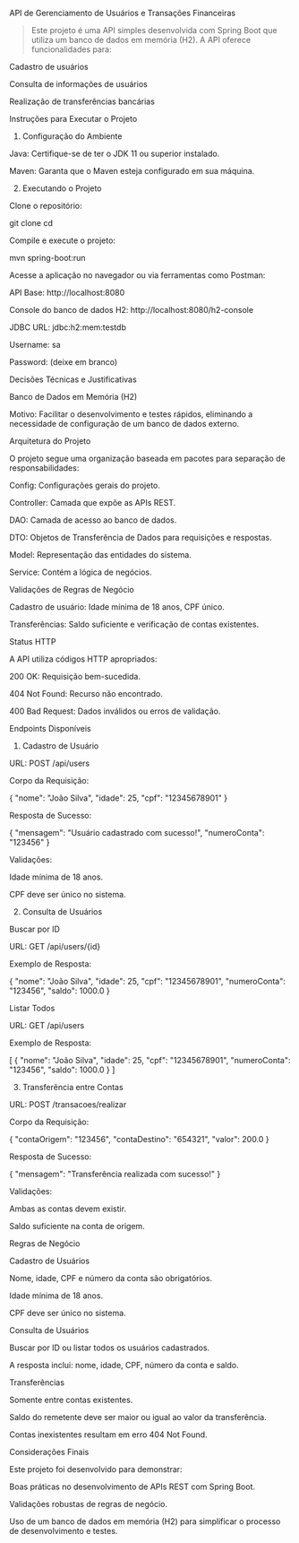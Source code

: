 API de Gerenciamento de Usuários e Transações Financeiras

>Este projeto é uma API simples desenvolvida com Spring Boot que utiliza um banco de dados em memória (H2). A API oferece funcionalidades para:

Cadastro de usuários

Consulta de informações de usuários

Realização de transferências bancárias

Instruções para Executar o Projeto

1. Configuração do Ambiente

Java: Certifique-se de ter o JDK 11 ou superior instalado.

Maven: Garanta que o Maven esteja configurado em sua máquina.

2. Executando o Projeto

Clone o repositório:

git clone <url-do-repositorio>
cd <pasta-do-projeto>

Compile e execute o projeto:

mvn spring-boot:run

Acesse a aplicação no navegador ou via ferramentas como Postman:

API Base: http://localhost:8080

Console do banco de dados H2: http://localhost:8080/h2-console

JDBC URL: jdbc:h2:mem:testdb

Username: sa

Password: (deixe em branco)

Decisões Técnicas e Justificativas

Banco de Dados em Memória (H2)

Motivo: Facilitar o desenvolvimento e testes rápidos, eliminando a necessidade de configuração de um banco de dados externo.

Arquitetura do Projeto

O projeto segue uma organização baseada em pacotes para separação de responsabilidades:

Config: Configurações gerais do projeto.

Controller: Camada que expõe as APIs REST.

DAO: Camada de acesso ao banco de dados.

DTO: Objetos de Transferência de Dados para requisições e respostas.

Model: Representação das entidades do sistema.

Service: Contém a lógica de negócios.

Validações de Regras de Negócio

Cadastro de usuário: Idade mínima de 18 anos, CPF único.

Transferências: Saldo suficiente e verificação de contas existentes.

Status HTTP

A API utiliza códigos HTTP apropriados:

200 OK: Requisição bem-sucedida.

404 Not Found: Recurso não encontrado.

400 Bad Request: Dados inválidos ou erros de validação.

Endpoints Disponíveis

1. Cadastro de Usuário

URL: POST /api/users

Corpo da Requisição:

{
  "nome": "João Silva",
  "idade": 25,
  "cpf": "12345678901"
}

Resposta de Sucesso:

{
  "mensagem": "Usuário cadastrado com sucesso!",
  "numeroConta": "123456"
}

Validações:

Idade mínima de 18 anos.

CPF deve ser único no sistema.

2. Consulta de Usuários

Buscar por ID

URL: GET /api/users/{id}

Exemplo de Resposta:

{
  "nome": "João Silva",
  "idade": 25,
  "cpf": "12345678901",
  "numeroConta": "123456",
  "saldo": 1000.0
}

Listar Todos

URL: GET /api/users

Exemplo de Resposta:

[
  {
    "nome": "João Silva",
    "idade": 25,
    "cpf": "12345678901",
    "numeroConta": "123456",
    "saldo": 1000.0
  }
]

3. Transferência entre Contas

URL: POST /transacoes/realizar

Corpo da Requisição:

{
  "contaOrigem": "123456",
  "contaDestino": "654321",
  "valor": 200.0
}

Resposta de Sucesso:

{
  "mensagem": "Transferência realizada com sucesso!"
}

Validações:

Ambas as contas devem existir.

Saldo suficiente na conta de origem.

Regras de Negócio

Cadastro de Usuários

Nome, idade, CPF e número da conta são obrigatórios.

Idade mínima de 18 anos.

CPF deve ser único no sistema.

Consulta de Usuários

Buscar por ID ou listar todos os usuários cadastrados.

A resposta inclui: nome, idade, CPF, número da conta e saldo.

Transferências

Somente entre contas existentes.

Saldo do remetente deve ser maior ou igual ao valor da transferência.

Contas inexistentes resultam em erro 404 Not Found.

Considerações Finais

Este projeto foi desenvolvido para demonstrar:

Boas práticas no desenvolvimento de APIs REST com Spring Boot.

Validações robustas de regras de negócio.

Uso de um banco de dados em memória (H2) para simplificar o processo de desenvolvimento e testes.
